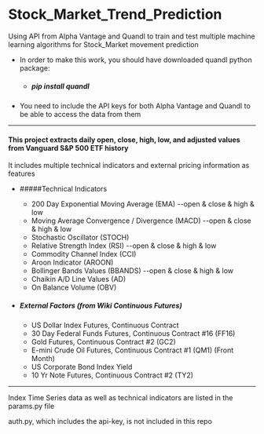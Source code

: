 # Stock_Market_Trend_Prediction
Using API from Alpha Vantage and Quandl to train and test multiple machine learning algorithms for Stock_Market movement prediction

* In order to make this work, you should have downloaded quandl python package:
    * ##### pip install quandl

* You need to include the API keys for both Alpha Vantage and Quandl to be able to access the data from them

***
#### This project extracts daily open, close, high, low, and adjusted values from Vanguard S&P 500 ETF history

It includes multiple technical indicators and external pricing information as features
* #####Technical Indicators
    
    * 200 Day Exponential Moving Average (EMA) --open & close & high & low
    * Moving Average Convergence / Divergence (MACD) --open & close & high & low
    * Stochastic Oscillator (STOCH)
    * Relative Strength Index (RSI) --open & close & high & low
    * Commodity Channel Index (CCI)
    * Aroon Indicator (AROON)
    * Bollinger Bands Values (BBANDS) --open & close & high & low
    * Chaikin A/D Line Values (AD)
    * On Balance Volume (OBV)
    

* ##### External Factors (from Wiki Continuous Futures)
    * US Dollar Index Futures, Continuous Contract 
    * 30 Day Federal Funds Futures, Continuous Contract #16 (FF16) 
    * Gold Futures, Continuous Contract #2 (GC2)
    * E-mini Crude Oil Futures, Continuous Contract #1 (QM1) (Front Month)
    * US Corporate Bond Index Yield
    * 10 Yr Note Futures, Continuous Contract #2 (TY2)


***
Index Time Series data as well as technical indicators are listed in the params.py file

auth.py, which includes the api-key, is not included in this repo